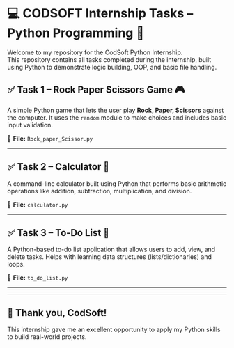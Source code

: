 # 💻 CODSOFT Internship Tasks – Python Programming 🐍

Welcome to my repository for the CodSoft Python Internship.  
This repository contains all tasks completed during the internship, built using Python to demonstrate logic building, OOP, and basic file handling.


## ✅ Task 1 – Rock Paper Scissors Game 🎮

A simple Python game that lets the user play **Rock, Paper, Scissors** against the computer. It uses the `random` module to make choices and includes basic input validation.

📄 **File:** `Rock_paper_Scissor.py`

---

## ✅ Task 2 – Calculator 🧮

A command-line calculator built using Python that performs basic arithmetic operations like addition, subtraction, multiplication, and division.

📄 **File:** `calculator.py`

---

## ✅ Task 3 – To-Do List 📝

A Python-based to-do list application that allows users to add, view, and delete tasks. Helps with learning data structures (lists/dictionaries) and loops.

📄 **File:** `to_do_list.py`

---


---

## 🙌 Thank you, CodSoft!

This internship gave me an excellent opportunity to apply my Python skills to build real-world projects.

